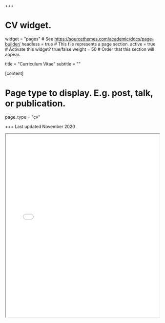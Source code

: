 +++
# CV widget.
widget = "pages"  # See https://sourcethemes.com/academic/docs/page-builder/
headless = true  # This file represents a page section.
active = true  # Activate this widget? true/false
weight = 50  # Order that this section will appear.

title = "Curriculum Vitae"
subtitle = ""

[content]
  # Page type to display. E.g. post, talk, or publication.
  page_type = "cv"

+++
Last updated November 2020

<iframe src="files/cv.pdf" width="100%" height="600px"></iframe>